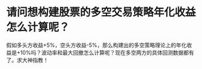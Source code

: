 # 请问想构建股票的多空交易策略年化收益怎么计算呢？

假如多头方收益+5%，空头方收益-5%，那么构建出的多空策略理论上的年化收益是+10%吗？波动率和最大回撤怎么计算呢？现在多空两方的具体回测数据都有了。求大神指教！